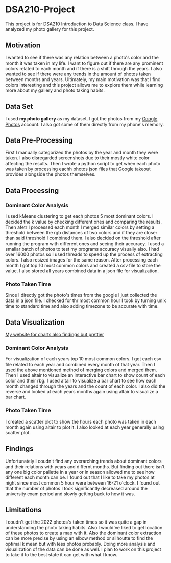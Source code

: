 # DSA210-Project
This project is for DSA210 Introduction to Data Science class. I have analyzed my photo gallery for this project.

## Motivation
I wanted to see if there was any relation between a photo's color and the month it was taken in my life. I want to figure out if there are any prominent colors related to each month and if there is a shift through the years. I also wanted to see if there were any trends in the amount of photos taken between months and years. Ultimately, my main motivation was that I find colors interesting and this project allows me to explore them while learning more about my gallery and photo taking habits. 

## Data Set
I used **my photo gallery** as my dataset. I got the photos from my [Google Photos](https://photos.google.com/) account. I also got some of them directly from my phone's memory.

## Data Pre-Processing
First I manually categorized the photos by the year and month they were taken. I also disregarded screenshots due to their mostly white color affecting the results. Then I wrote a python script to get when each photo was taken by processing eachh photos json files that Google takeout provides alongside the photos themselves.

## Data Processing
### Dominant Color Analysis
I used kMeans clustering to get each photos 5 most dominant colors. I decided the k value by checking different ones and comparing the results. Then afetr I processed each month I merged similar colors by setting a threshold between the rgb distances of two colors and if they are closer than said threshold I combined them. I also decided on the threshold after running the program with different ones and seeing their accuracy. I used a smallar batch of photos to test my programs accuracy visually also. I had over 16000 photos so I used threads to speed up the process of extracting colors. I also resized images for the same reason. After processing each month I got top 10 most common colors and created a csv file to store the value. I also stored all years combined data in a json file for visualization.

### Photo Taken Time
Since I directly got the photo's times from the google I just collected the data in a json file. I checked for thr most common hour I took by turning unix time to standard time and also adding timezone to be accurate with time.

## Data Visualization
[My website for charts also findings but prettier](https://zeynep-0.github.io/DSA210-Project/index.html#)
### Dominant Color Analysis
For visualization of each years top 10 most common colors. I got each csv file related to each year and combined every month of that year. Then I used the above mentioned method of merging colors and merged them. Then I used altair to visualize an interactive bar chart to show count of each color and their rbg. I used altair to visualize a bar chart to see how each month changed through the years and the count of each color. I also did the reverse and looked at each years months again using altair to visualize a bar chart.

### Photo Taken Time
I created a scatter plot to show the hours each photo was taken in each month again using altair to plot it. I also looked at each year generally using scatter plot.

## Findings
Unfortunately I coudn't find any overarching trends about dominant colors and their relations with years and differnt months. But finding out there isn't any one big color pallette in a year or in season allowed me to see how different each month can be.
I found out that I like to take my photos at night since most common 5 hour were between 16-21 o'clock. I found out that the number of photos I took significantly decreased around the university exam period and slowly getting back to how it was.

## Limitations
I coudn't get the 2022 photos's taken times so it was quite a gap in understanding the photo taking habits. Also I would've liked to get location of these photos to create a map with it. Also the dominant color extraction can be more precise by using an elbow method or silhoutte to find the optimal k mean but with less photos probably. Doing more analysis and visualization of the data can be done as well. I plan to work on this project to take it to the best state it can get with what I know.
